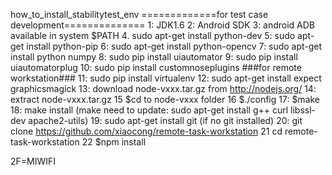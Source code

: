 how_to_install_stabilitytest_env
=============for test case development==============
1:  JDK1.6
2:  Android SDK
3:  android ADB available in system $PATH
4.  sudo apt-get install python-dev
5:  sudo apt-get install python-pip
6:  sudo apt-get install python-opencv
7:  sudo apt-get install python numpy
8:  sudo pip install uiautomator
9:  sudo pip install uiautomatorplug
10: sudo pip install customnoseplugins 
###for remote workstation###
11: sudo pip install virtualenv
12: sudo apt-get install expect graphicsmagick
13: download node-vxxx.tar.gz from http://nodejs.org/
14: extract node-vxxx.tar.gz
15  $cd to node-vxxx folder
16  $./config
17: $make
18:  make install 
(make need to update: sudo apt-get install g++ curl libssl-dev apache2-utils)
19: sudo apt-get install git (if no git installed)
20: git clone https://github.com/xiaocong/remote-task-workstation 
21  cd remote-task-workstation
22  $npm install

2F=MIWIFI

